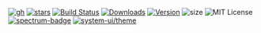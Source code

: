 
[![gh][]][github]
[![stars][]][github]
[![Build Status][circleci-badge]][circleci]
[![Downloads][]][npm]
[![Version][]][npm]
![size][]
![MIT License][license]
[![spectrum-badge][]][spectrum]
[![system-ui/theme][system-ui-badge]](https://system-ui.com/theme)

[circleci]: https://circleci.com/gh/styled-system/styled-system
[circleci-badge]: https://flat.badgen.net/circleci/github/styled-system/styled-system/master
[version]: https://flat.badgen.net/npm/v/styled-system
[downloads]: https://flat.badgen.net/npm/dm/styled-system
[license]: https://flat.badgen.net/badge/license/MIT/blue
[stars]: https://flat.badgen.net/github/stars/styled-system/styled-system
[gh]: https://flat.badgen.net/badge//GitHub/black?icon=github
[size]: https://flat.badgen.net/bundlephobia/minzip/styled-system
[system-ui-badge]: https://flat.badgen.net/badge/system-ui/theme/black
[spectrum-badge]: https://flat.badgen.net/badge/spectrum/community/purple

[npm]: https://npmjs.com/package/styled-system
[github]: https://github.com/styled-system/styled-system
[spectrum]: https://spectrum.chat/styled-system
